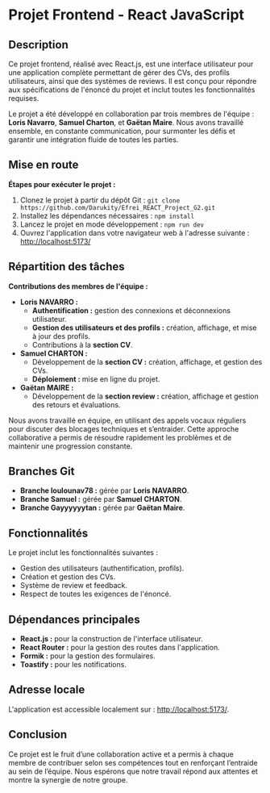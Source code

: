 <h1>Projet Frontend - React JavaScript</h1>

<h2>Description</h2>
<p>Ce projet frontend, réalisé avec React.js, est une interface utilisateur pour une application complète permettant de gérer des CVs, des profils utilisateurs, ainsi que des systèmes de reviews. 
Il est conçu pour répondre aux spécifications de l'énoncé du projet et inclut toutes les fonctionnalités requises.</p>
<p>Le projet a été développé en collaboration par trois membres de l'équipe : <strong>Loris Navarro</strong>, <strong>Samuel Charton</strong>, et <strong>Gaëtan Maire</strong>. Nous avons travaillé ensemble, en constante communication, pour surmonter les défis et garantir une intégration fluide de toutes les parties.</p>

<h2>Mise en route</h2>
<p><strong>Étapes pour exécuter le projet :</strong></p>
<ol>
<li>Clonez le projet à partir du dépôt Git : <code>git clone https://github.com/Darukity/Efrei_REACT_Project_G2.git</code></li>
<li>Installez les dépendances nécessaires : <code>npm install</code></li>
<li>Lancez le projet en mode développement : <code>npm run dev</code></li>
<li>Ouvrez l'application dans votre navigateur web à l'adresse suivante : <a href="http://localhost:5173/">http://localhost:5173/</a></li>
</ol>

<h2>Répartition des tâches</h2>
<p><strong>Contributions des membres de l'équipe :</strong></p>
<ul>
<li><strong>Loris NAVARRO :</strong>
<ul>
<li><strong>Authentification :</strong> gestion des connexions et déconnexions utilisateur.</li>
<li><strong>Gestion des utilisateurs et des profils :</strong> création, affichage, et mise à jour des profils.</li>
<li>Contributions à la <strong>section CV</strong>.</li>
</ul>
</li>
<li><strong>Samuel CHARTON :</strong>
<ul>
<li>Développement de la <strong>section CV :</strong> création, affichage, et gestion des CVs.</li>
<li><strong>Déploiement :</strong> mise en ligne du projet.</li>
</ul>
</li>
<li><strong>Gaëtan MAIRE :</strong>
<ul>
<li>Développement de la <strong>section review :</strong> création, affichage et gestion des retours et évaluations.</li>
</ul>
</li>
</ul>
<p>
Nous avons travaillé en équipe, en utilisant des appels vocaux réguliers pour discuter des blocages techniques et s’entraider. 
Cette approche collaborative a permis de résoudre rapidement les problèmes et de maintenir une progression constante.
</p>

<h2>Branches Git</h2>
<ul>
<li><strong>Branche loulounav78 :</strong> gérée par <strong>Loris NAVARRO</strong>.</li>
<li><strong>Branche Samuel :</strong> gérée par <strong>Samuel CHARTON</strong>.</li>
<li><strong>Branche Gayyyyyytan :</strong> gérée par <strong>Gaëtan Maire</strong>.</li>
</ul>

<h2>Fonctionnalités</h2>
<p>Le projet inclut les fonctionnalités suivantes :</p>
<ul>
<li>Gestion des utilisateurs (authentification, profils).</li>
<li>Création et gestion des CVs.</li>
<li>Système de review et feedback.</li>
<li>Respect de toutes les exigences de l'énoncé.</li>
</ul>

<h2>Dépendances principales</h2>
<ul>
<li><strong>React.js :</strong> pour la construction de l'interface utilisateur.</li>
<li><strong>React Router :</strong> pour la gestion des routes dans l'application.</li>
<li><strong>Formik :</strong> pour la gestion des formulaires.</li>
<li><strong>Toastify :</strong> pour les notifications.</li>
</ul>

<h2>Adresse locale</h2>
<p>L'application est accessible localement sur : <a href="http://localhost:5173/">http://localhost:5173/</a>.</p>

<h2>Conclusion</h2>
<p>
Ce projet est le fruit d’une collaboration active et a permis à chaque membre de contribuer selon ses compétences tout en renforçant l’entraide au sein de l’équipe. 
Nous espérons que notre travail répond aux attentes et montre la synergie de notre groupe.
</p>
